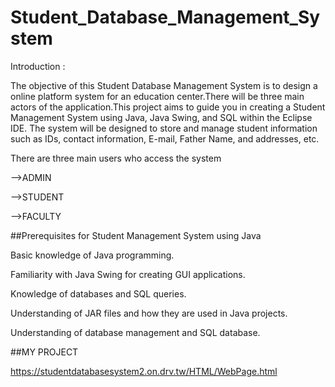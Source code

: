 # Student_Database_Management_System

Introduction :

The objective of this Student Database Management System is to design a online platform system for an education center.There will be three main actors of the application.This project aims to guide you in creating a Student Management System using Java, Java Swing, and SQL within the Eclipse IDE. The system will be designed to store and manage student information such as IDs, contact information, E-mail, Father Name, and addresses, etc.

There are three main users who access the system

-->ADMIN

-->STUDENT

-->FACULTY

##Prerequisites for Student Management System using Java
                                               
Basic knowledge of Java programming.

Familiarity with Java Swing for creating GUI applications.

Knowledge of databases and SQL queries.

Understanding of JAR files and how they are used in Java projects.

Understanding of database management and SQL database.

##MY PROJECT

https://studentdatabasesystem2.on.drv.tw/HTML/WebPage.html
